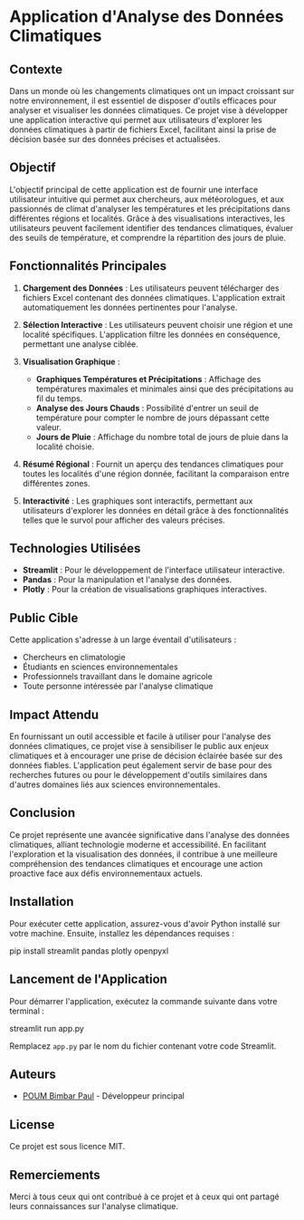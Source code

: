 # Application d'Analyse des Données Climatiques

## Contexte

Dans un monde où les changements climatiques ont un impact croissant sur notre environnement, il est essentiel de disposer d'outils efficaces pour analyser et visualiser les données climatiques. Ce projet vise à développer une application interactive qui permet aux utilisateurs d'explorer les données climatiques à partir de fichiers Excel, facilitant ainsi la prise de décision basée sur des données précises et actualisées.

## Objectif

L'objectif principal de cette application est de fournir une interface utilisateur intuitive qui permet aux chercheurs, aux météorologues, et aux passionnés de climat d'analyser les températures et les précipitations dans différentes régions et localités. Grâce à des visualisations interactives, les utilisateurs peuvent facilement identifier des tendances climatiques, évaluer des seuils de température, et comprendre la répartition des jours de pluie.

## Fonctionnalités Principales

1. **Chargement des Données** : Les utilisateurs peuvent télécharger des fichiers Excel contenant des données climatiques. L'application extrait automatiquement les données pertinentes pour l'analyse.

2. **Sélection Interactive** : Les utilisateurs peuvent choisir une région et une localité spécifiques. L'application filtre les données en conséquence, permettant une analyse ciblée.

3. **Visualisation Graphique** :
   - **Graphiques Températures et Précipitations** : Affichage des températures maximales et minimales ainsi que des précipitations au fil du temps.
   - **Analyse des Jours Chauds** : Possibilité d'entrer un seuil de température pour compter le nombre de jours dépassant cette valeur.
   - **Jours de Pluie** : Affichage du nombre total de jours de pluie dans la localité choisie.

4. **Résumé Régional** : Fournit un aperçu des tendances climatiques pour toutes les localités d'une région donnée, facilitant la comparaison entre différentes zones.

5. **Interactivité** : Les graphiques sont interactifs, permettant aux utilisateurs d'explorer les données en détail grâce à des fonctionnalités telles que le survol pour afficher des valeurs précises.

## Technologies Utilisées

- **Streamlit** : Pour le développement de l'interface utilisateur interactive.
- **Pandas** : Pour la manipulation et l'analyse des données.
- **Plotly** : Pour la création de visualisations graphiques interactives.

## Public Cible

Cette application s'adresse à un large éventail d'utilisateurs :
- Chercheurs en climatologie
- Étudiants en sciences environnementales
- Professionnels travaillant dans le domaine agricole
- Toute personne intéressée par l'analyse climatique

## Impact Attendu

En fournissant un outil accessible et facile à utiliser pour l'analyse des données climatiques, ce projet vise à sensibiliser le public aux enjeux climatiques et à encourager une prise de décision éclairée basée sur des données fiables. L'application peut également servir de base pour des recherches futures ou pour le développement d'outils similaires dans d'autres domaines liés aux sciences environnementales.

## Conclusion

Ce projet représente une avancée significative dans l'analyse des données climatiques, alliant technologie moderne et accessibilité. En facilitant l'exploration et la visualisation des données, il contribue à une meilleure compréhension des tendances climatiques et encourage une action proactive face aux défis environnementaux actuels.

## Installation

Pour exécuter cette application, assurez-vous d'avoir Python installé sur votre machine. Ensuite, installez les dépendances requises :

pip install streamlit pandas plotly openpyxl

## Lancement de l'Application

Pour démarrer l'application, exécutez la commande suivante dans votre terminal :

streamlit run app.py

Remplacez `app.py` par le nom du fichier contenant votre code Streamlit.

## Auteurs

- [POUM Bimbar Paul](https://github.com/Dev-Onacc/) - Développeur principal

## License
Ce projet est sous licence MIT.

## Remerciements
Merci à tous ceux qui ont contribué à ce projet et à ceux qui ont partagé leurs connaissances sur l'analyse climatique.